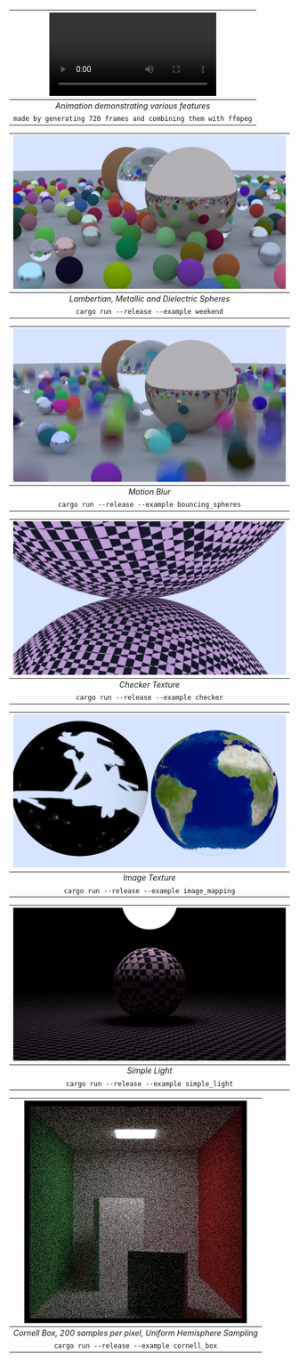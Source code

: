 |                  ![](examples/animation.mp4)                   |
| :------------------------------------------------------------: |
|           _Animation demonstrating various features_           |
| `made by generating 720 frames and combining them with ffmpeg` |

|           ![](examples/weekend.png)           |
| :-------------------------------------------: |
| _Lambertian, Metallic and Dielectric Spheres_ |
|    `cargo run --release --example weekend`    |

|        ![](examples/bouncing_spheres.png)        |
| :----------------------------------------------: |
|                  _Motion Blur_                   |
| `cargo run --release --example bouncing_spheres` |

|        ![](examples/checker.png)        |
| :-------------------------------------: |
|            _Checker Texture_            |
| `cargo run --release --example checker` |

|        ![](examples/image_mapping.png)        |
| :-------------------------------------------: |
|                _Image Texture_                |
| `cargo run --release --example image_mapping` |

|        ![](examples/simple_light.png)        |
| :------------------------------------------: |
|                _Simple Light_                |
| `cargo run --release --example simple_light` |

|                   ![](examples/cornell_box.png)                   |
| :---------------------------------------------------------------: |
| _Cornell Box, 200 samples per pixel, Uniform Hemisphere Sampling_ |
|            `cargo run --release --example cornell_box`            |
